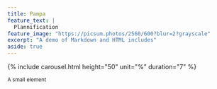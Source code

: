 ```yaml
---
title: Pampa
feature_text: |
  Plannification
feature_image: "https://picsum.photos/2560/600?blur=2?grayscale"
excerpt: "A demo of Markdown and HTML includes"
aside: true
---
```


{% include carousel.html height="50" unit="%" duration="7" %}


<small>A small element</small>
